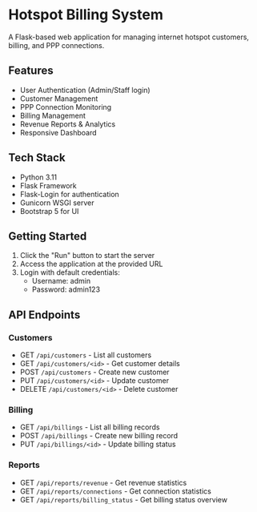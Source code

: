 
# Hotspot Billing System

A Flask-based web application for managing internet hotspot customers, billing, and PPP connections.

## Features

- User Authentication (Admin/Staff login)
- Customer Management
- PPP Connection Monitoring
- Billing Management
- Revenue Reports & Analytics
- Responsive Dashboard

## Tech Stack

- Python 3.11
- Flask Framework
- Flask-Login for authentication
- Gunicorn WSGI server
- Bootstrap 5 for UI

## Getting Started

1. Click the "Run" button to start the server
2. Access the application at the provided URL
3. Login with default credentials:
   - Username: admin
   - Password: admin123

## API Endpoints

### Customers
- GET `/api/customers` - List all customers
- GET `/api/customers/<id>` - Get customer details
- POST `/api/customers` - Create new customer
- PUT `/api/customers/<id>` - Update customer
- DELETE `/api/customers/<id>` - Delete customer

### Billing
- GET `/api/billings` - List all billing records
- POST `/api/billings` - Create new billing record
- PUT `/api/billings/<id>` - Update billing status

### Reports
- GET `/api/reports/revenue` - Get revenue statistics
- GET `/api/reports/connections` - Get connection statistics
- GET `/api/reports/billing_status` - Get billing status overview
